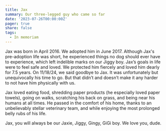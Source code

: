 ```yaml
---
title: Jax 
summary: Our three-legged guy who came so far
date: '2023-07-26T00:00:00Z'
pager: true
share: false
tags: 
  - In memoriam
---
```


Jax was born in April 2016. We adopted him in June 2017. Although Jax's pre-adoption life was short, he experienced things no dog should ever have to experience, which left indelible marks on our Jiggy boy. Jax’s goals in life were to feel safe and loved. We protected him fiercely and loved him dearly for 7.5 years. On 11/18/24, we said goodbye to Jax. It was unfortunately but unequivocally his time to go. But that didn’t and doesn’t make it any harder to not have him physically with us. 

Jax loved eating food, shredding paper products (he especially loved paper towels), going on walks, scratching his back on grass, and being near his humans at all times. He passed in the comfort of his home, thanks to an unbelievably stellar veterinary team, and while enjoying the most prolonged belly rubs of his life. 

Jax, you will always be our Jaxie, Jiggy, Gingy, GiGi boy. We love you, dude.